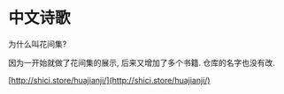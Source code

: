 中文诗歌
=======

为什么叫花间集?

因为一开始就做了花间集的展示, 后来又增加了多个书籍. 仓库的名字也没有改.


[http://shici.store/huajianji/](http://shici.store/huajianji/)
